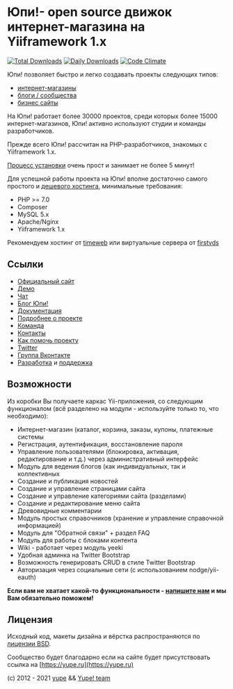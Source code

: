 
Юпи!- open source движок интернет-магазина на Yiiframework 1.x
==================================================

[![Total Downloads](https://poser.pugx.org/yupe/yupe/downloads.png)](https://packagist.org/packages/yupe/yupe)
[![Daily Downloads](https://poser.pugx.org/yupe/yupe/d/daily.png)](https://packagist.org/packages/yupe/yupe)
[![Code Climate](https://codeclimate.com/github/yupe/yupe.png)](https://codeclimate.com/github/yupe/yupe)

Юпи! позволяет быстро и легко создавать проекты следующих типов:

* [интернет-магазины](https://yupe.ru/ecommerce)
* [блоги / сообщества](https://yupe.ru/ecommerce)
* [бизнес сайты](https://yupe.ru/ecommerce)


На Юпи! работает более 30000 проектов, среди которых более 15000 интернет-магазинов, Юпи! активно используют студии и команды разработчиков.

Прежде всего Юпи! рассчитан на PHP-разработчиков, знакомых с Yiiframework 1.x.


[Процесс установки](http://docs.yupe.ru/install/) очень прост и занимает не более 5 минут!

Для успешной работы проекта на Юпи! вполне достаточно самого простого и [дешевого хостинга](https://yupe.ru/service/hosting), минимальные требования:

* PHP >= 7.0
* Composer
* MySQL 5.x
* Apaсhe/Nginx
* Yiiframework 1.x

Рекомендуем хостинг от [timeweb](http://timeweb.com/ru/services/hosting/?i=28284) или виртуальные сервера от [firstvds](https://firstvds.ru/?from=442205)

Ссылки
------
* [Официальный сайт](https://yupe.ru/)
* [Демо](https://demo.yupe.ru/)  
* [Чат](https://t.me/yupe_team)
* [Блог Юпи!](https://yupe.ru/posts)
* [Документация](https://docs.yupe.ru/)
* [Подробнее о проекте](https://yupe.ru/about)
* [Команда](https://docs.yupe.ru/team/)
* [Контакты](https://yupe.ru/contacts)
* [Как помочь проекту](http://docs.yupe.ru/assistance.project/)
* [Twitter](https://twitter.com/#!/YupeCms)
* [Группа Вконтакте](https://vk.com/yupecms)
* [Разработка](https://yupe.ru/service/development) и [поддержка](https://yupe.ru/service/support)


Возможности
-----------

Из коробки Вы получаете каркас Yii-приложения, со следующим функционалом (всё разделено на модули - используйте только то, что необходимо):

* Интернет-магазин (каталог, корзина, заказы, купоны, платежные системы
* Регистрация, аутентификация, восстановление пароля
* Управление пользователями (блокировка, активация, редактирование и т.д.) через административный интерфейс
* Модуль для ведения блогов (как индивидуальных, так и коллективных
* Создание и публикация новостей
* Создание и управление страницами сайта
* Создание и управление категориями сайта (разделами)
* Создание и редактирование меню сайта
* Древовидные комментарии
* Модуль простых справочников (хранение и управление справочной информацией) 
* Модуль для "Обратной связи" + раздел FAQ
* Модуль для работы с блоками контента
* Wiki - работает через модуль yeeki
* Удобная админка на Twitter Bootstrap
* Возможность генерировать CRUD в стиле Twitter Bootstrap
* Авторизация через социальные сети (с использованием nodge/yii-eauth)

**Если вам не хватает какой-то функциональности - [напишите нам](https://yupe.ru/contacts) и мы Вам обязательно поможем!**


Лицензия
--------

Исходный код, макеты дизайна и вёрстка распространяются по [лицензии BSD](http://ru.wikipedia.org/wiki/%D0%9B%D0%B8%D1%86%D0%B5%D0%BD%D0%B7%D0%B8%D1%8F_BSD).

Сообщество будет благодарно если на сайте будет присутствовать ссылка на [https://yupe.ru](https://yupe.ru)

(c) 2012 - 2021 [yupe](https://yupe.ru) && [Yupe! team](https://yupe.ru)
